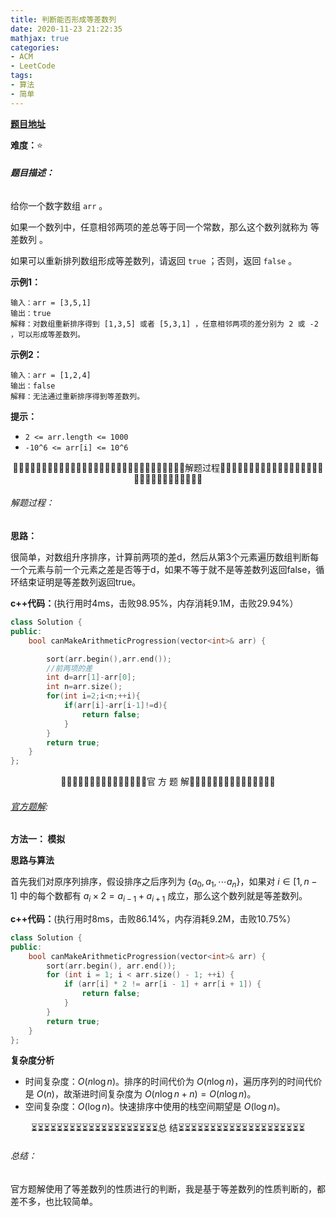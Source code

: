 ```yaml
---
title: 判断能否形成等差数列
date: 2020-11-23 21:22:35
mathjax: true
categories:
- ACM
- LeetCode
tags:
- 算法
- 简单
---
```


**[题目地址](https://leetcode-cn.com/problems/can-make-arithmetic-progression-from-sequence/submissions/)**

**难度：**⭐

###### **题目描述：**

给你一个数字数组 `arr` 。

如果一个数列中，任意相邻两项的差总等于同一个常数，那么这个数列就称为 等差数列 。

如果可以重新排列数组形成等差数列，请返回 `true` ；否则，返回 `false` 。

<!-- more -->

**示例1：**

```
输入：arr = [3,5,1]
输出：true
解释：对数组重新排序得到 [1,3,5] 或者 [5,3,1] ，任意相邻两项的差分别为 2 或 -2 ，可以形成等差数列。
```

**示例2：**

```
输入：arr = [1,2,4]
输出：false
解释：无法通过重新排序得到等差数列。
```

**提示：**

- `2 <= arr.length <= 1000`
- `-10^6 <= arr[i] <= 10^6`



<center>🙋‍♂️🙋‍♂️🙋‍♂️🙋‍♂️🙋‍♂️🙋‍♂️🙋‍♂️🙋‍♂️🙋‍♂️🙋‍♂️🙋‍♂️🙋‍♂️🙋‍♂️🙋‍♂️🙋‍♂️解题过程🙋‍♂️🙋‍♂️🙋‍♂️🙋‍♂️🙋‍♂️🙋‍♂️🙋‍♂️🙋‍♂️🙋‍♂️🙋‍♂️🙋‍♂️🙋‍♂️🙋‍♂️🙋‍♂️🙋‍♂️</center>

###### 解题过程：

**思路：**

很简单，对数组升序排序，计算前两项的差d，然后从第3个元素遍历数组判断每一个元素与前一个元素之差是否等于d，如果不等于就不是等差数列返回false，循环结束证明是等差数列返回true。

**c++代码：**(执行用时4ms，击败98.95%，内存消耗9.1M，击败29.94%）

```c++
class Solution {
public:
    bool canMakeArithmeticProgression(vector<int>& arr) {

        sort(arr.begin(),arr.end());
        //前两项的差
        int d=arr[1]-arr[0];
        int n=arr.size();
        for(int i=2;i<n;++i){
            if(arr[i]-arr[i-1]!=d){
                return false;
            }
        }
        return true;
    }
};
```



<center>💎💎💎💎💎💎💎💎💎💎💎💎💎💎💎官 方 题 解💎💎💎💎💎💎💎💎💎💎💎💎💎💎💎</center>

###### [官方题解](https://leetcode-cn.com/problems/can-make-arithmetic-progression-from-sequence/solution/pan-duan-neng-fou-xing-cheng-deng-chai-shu-lie-by-/):

**方法一： 模拟**

**思路与算法**

首先我们对原序列排序，假设排序之后序列为 $\{ a_0, a_1, \cdots a_n \}$，如果对 $i \in [1, n - 1]$ 中的每个数都有 $a_i \times 2 = a_{i - 1} + a_{i + 1}$ 成立，那么这个数列就是等差数列。

**c++代码：**(执行用时8ms，击败86.14%，内存消耗9.2M，击败10.75%）

```c++
class Solution {
public:
    bool canMakeArithmeticProgression(vector<int>& arr) {
        sort(arr.begin(), arr.end());
        for (int i = 1; i < arr.size() - 1; ++i) {
            if (arr[i] * 2 != arr[i - 1] + arr[i + 1]) {
                return false;
            }
        }
        return true;
    }
};
```

**复杂度分析**

- 时间复杂度：$O(n \log n)$。排序的时间代价为 $O(n \log n)$，遍历序列的时间代价是 $O(n)$，故渐进时间复杂度为 $O(n \log n + n) = O(n \log n)$。
- 空间复杂度：$O(\log n)$。快速排序中使用的栈空间期望是 $O(\log n)$。



<center>⏳⏳⏳⏳⏳⏳⏳⏳⏳⏳⏳⏳⏳⏳⏳⏳⏳⏳⏳⏳总 结⏳⏳⏳⏳⏳⏳⏳⏳⏳⏳⏳⏳⏳⏳⏳⏳⏳⏳⏳⏳</center>

###### 总结：

官方题解使用了等差数列的性质进行的判断，我是基于等差数列的性质判断的，都差不多，也比较简单。